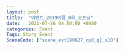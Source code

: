 ```yaml
---
layout: post
title:  "이벤트_2019여름_0화_오프닝"
date:   2021-07-26 04:00:00 +0000
categories: Event
Tags: Story Event
SceneCode: ["scene_evt190627_cp0_q1_s10"]
---
```

